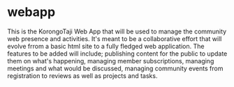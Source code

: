 # webapp
This is the KorongoTaji Web App that will be used to manage the community web presence and activities. 
It's meant to be a collaborative effort that will evolve frrom a basic html site to a fully fledged web application. 
The features to be added will include; publishing content for the public to update them on what's happening, managing member subscriptions, managing meetings and what would be discussed, managing community events from registration to reviews as well as projects and tasks.
